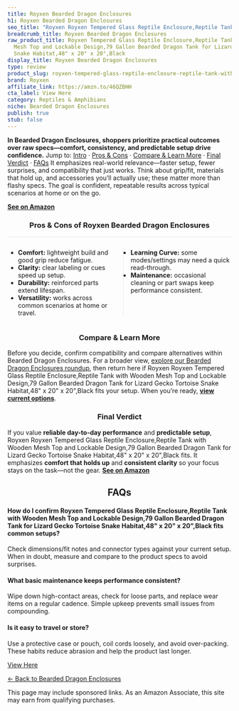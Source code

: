 ```yaml
---
title: Royxen Bearded Dragon Enclosures
h1: Royxen Bearded Dragon Enclosures
seo_title: "Royxen Royxen Tempered Glass Reptile Enclosure,Reptile Tank\u2026"
breadcrumb_title: Royxen Bearded Dragon Enclosures
raw_product_title: Royxen Tempered Glass Reptile Enclosure,Reptile Tank with Wooden
  Mesh Top and Lockable Design,79 Gallon Bearded Dragon Tank for Lizard Gecko Tortoise
  Snake Habitat,48" x 20" x 20",Black
display_title: Royxen Bearded Dragon Enclosures
type: review
product_slug: royxen-tempered-glass-reptile-enclosure-reptile-tank-with-wooden-mesh-t-8462d69c
brand: Royxen
affiliate_link: https://amzn.to/46QZBHH
cta_label: View Here
category: Reptiles & Amphibians
niche: Bearded Dragon Enclosures
publish: true
stub: false
---
```


<div id="intro" class="full-width"><p><strong>In Bearded Dragon Enclosures, shoppers prioritize practical outcomes over raw specs&mdash;comfort, consistency, and predictable setup drive confidence.</strong> Jump to: <a href="#intro">Intro</a> · <a href="#pros-cons">Pros &amp; Cons</a> · <a href="#compare-more">Compare &amp; Learn More</a> · <a href="#verdict">Final Verdict</a> · <a href="#faqs">FAQs</a> It emphasizes real-world relevance&mdash;faster setup, fewer surprises, and compatibility that just works. Think about grip/fit, materials that hold up, and accessories you’ll actually use; these matter more than flashy specs. The goal is confident, repeatable results across typical scenarios at home or on the go.</p><p><a href="https://amzn.to/46QZBHH" rel="nofollow sponsored noopener" target="_blank"><strong>See on Amazon</strong></a></p></div>
<h3 id="pros-cons" style="text-align:center;">Pros &amp; Cons of Royxen Bearded Dragon Enclosures</h3>
<div class="pc-grid" style="display:grid;grid-template-columns:1fr 1fr;gap:16px;border-top:1px solid #e5e7eb;padding-top:12px;">
  <ul>
    <li><strong>Comfort:</strong> lightweight build and good grip reduce fatigue.</li>
    <li><strong>Clarity:</strong> clear labeling or cues speed up setup.</li>
    <li><strong>Durability:</strong> reinforced parts extend lifespan.</li>
    <li><strong>Versatility:</strong> works across common scenarios at home or travel.</li>
  </ul>
  <ul style="border-left:1px solid #e5e7eb;padding-left:16px;">
    <li><strong>Learning Curve:</strong> some modes/settings may need a quick read-through.</li>
    <li><strong>Maintenance:</strong> occasional cleaning or part swaps keep performance consistent.</li>
  </ul>
</div>


<h3 id="compare-more" style="text-align:center;">Compare &amp; Learn More</h3>
<p>Before you decide, confirm compatibility and compare alternatives within Bearded Dragon Enclosures. For a broader view, <a href="#">explore our Bearded Dragon Enclosures roundup</a>, then return here if Royxen Royxen Tempered Glass Reptile Enclosure,Reptile Tank with Wooden Mesh Top and Lockable Design,79 Gallon Bearded Dragon Tank for Lizard Gecko Tortoise Snake Habitat,48" x 20" x 20",Black fits your setup. When you’re ready, <a href="https://amzn.to/46QZBHH" rel="nofollow sponsored noopener" target="_blank"><strong>view current options</strong></a>.</p>

<h3 id="verdict" style="text-align:center;">Final Verdict</h3>
<p>If you value <strong>reliable day-to-day performance</strong> and <strong>predictable setup</strong>, Royxen Royxen Tempered Glass Reptile Enclosure,Reptile Tank with Wooden Mesh Top and Lockable Design,79 Gallon Bearded Dragon Tank for Lizard Gecko Tortoise Snake Habitat,48" x 20" x 20",Black fits. It emphasizes <strong>comfort that holds up</strong> and <strong>consistent clarity</strong> so your focus stays on the task&mdash;not the gear. <a href="https://amzn.to/46QZBHH" rel="nofollow sponsored noopener" target="_blank"><strong>See on Amazon</strong></a></p>

<h2 id="faqs" style="text-align:center;">FAQs</h2>
<h4><strong>How do I confirm Royxen Tempered Glass Reptile Enclosure,Reptile Tank with Wooden Mesh Top and Lockable Design,79 Gallon Bearded Dragon Tank for Lizard Gecko Tortoise Snake Habitat,48" x 20" x 20",Black fits common setups?</strong></h4>
<p>Check dimensions/fit notes and connector types against your current setup. When in doubt, measure and compare to the product specs to avoid surprises.</p>
<h4><strong>What basic maintenance keeps performance consistent?</strong></h4>
<p>Wipe down high-contact areas, check for loose parts, and replace wear items on a regular cadence. Simple upkeep prevents small issues from compounding.</p>
<h4><strong>Is it easy to travel or store?</strong></h4>
<p>Use a protective case or pouch, coil cords loosely, and avoid over-packing. These habits reduce abrasion and help the product last longer.</p>

<p><a class="btn" href="https://amzn.to/46QZBHH" target="_blank" rel="nofollow sponsored noopener">View Here</a></p>
<p><a href="/roundups/reptiles-amphibians/bearded-dragon-enclosures/">← Back to Bearded Dragon Enclosures</a></p>
<aside class="disclosure">This page may include sponsored links. As an Amazon Associate, this site may earn from qualifying purchases.</aside>
